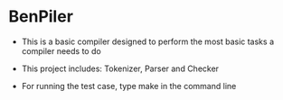 # BenPiler
- This is a basic compiler designed to perform the most basic tasks a compiler needs to do

- This project includes: Tokenizer, Parser and Checker
- For running the test case, type make in the command line